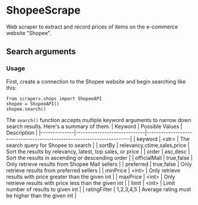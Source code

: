 # ShopeeScrape
Web scraper to extract and record prices of items on the e-commerce website "Shopee".

## Search arguments
### Usage
First, create a connection to the Shopee website and begin searching like this:

```
from scrapers.shops import ShopeeAPI
shopee = ShopeeAPI()
shopee.search()
```

The `search()` function accepts multiple keyword arguments to narrow down search results. Here's a summary of them.
| Keyword      |      Possible Values        | Description                                                           |
|--------------|-----------------------------|-----------------------------------------------------------------------|
| keyword      | \<str\>                     | The search query for Shopee to search                                 |
| sortBy       | relevancy,ctime,sales,price | Sort the results by relevancy, latest, top sales, or price            |
| order        | asc,desc                    | Sort the results in ascending or descending order                     |
| officialMall | true,false                  | Only retrieve results from Shopee Mall sellers                        |
| preferred    | true,false                  | Only retrieve results from preferred sellers                          |
| minPrice     | \<int\>                     | Only retrieve results with price greater than the given int           |
| maxPrice     | \<int\>                     | Only retrieve results with price less than the given int              |
| limit        | \<int\>                     | Limit number of results to given int                                  |
| ratingFilter | 1,2,3,4,5                   | Average rating must be higher than the given int                      |
